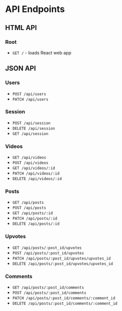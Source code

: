 # API Endpoints

## HTML API

### Root

- `GET /` - loads React web app

## JSON API

### Users

- `POST /api/users`
- `PATCH /api/users`

### Session

- `POST /api/session`
- `DELETE /api/session`
- `GET /api/session`

### Videos

- `GET /api/videos`
- `POST /api/videos`
- `GET /api/videos/:id`
- `PATCH /api/videos/:id`
- `DELETE /api/videos/:id`

### Posts

- `GET /api/posts`
- `POST /api/posts`
- `GET /api/posts/:id`
- `PATCH /api/posts/:id`
- `DELETE /api/posts/:id`

### Upvotes

- `GET /api/posts/:post_id/upvotes`
- `POST /api/posts/:post_id/upvotes`
- `PATCH /api/posts/:post_id/upvotes/upvotes_id`
- `DELETE /api/posts/:post_id/upvotes/upvotes_id`

### Comments

- `GET /api/posts/:post_id/comments`
- `POST /api/posts/:post_id/comments`
- `PATCH /api/posts/:post_id/comments/:comment_id`
- `DELETE /api/posts/:post_id/comments/:comment_id`
